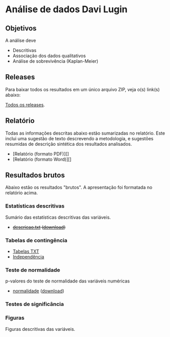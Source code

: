 # Análise de dados Davi Lugin

## Objetivos

A análise deve 

- Descritivas
- Associação dos dados qualitativos
- Análise de sobrevivência (Kaplan-Meier)

## Releases

Para baixar todos os resultados em um único arquivo ZIP, veja o(s) link(s) abaixo:

[Todos os releases][].

[Todos os releases]: releases

## Relatório

Todas as informações descritas abaixo estão sumarizadas no relatório. Este inclui uma sugestão de texto descrevendo a metodologia, e sugestões resumidas de descrição sintética dos resultados analisados.

- [Relatório (formato PDF)][]
- [Relatório (formato Word)][]

## Resultados brutos ##

Abaixo estão os resultados "brutos". A apresentação foi formatada no relatório acima.

### Estatísticas descritivas ###

Sumário das estatísticas descritivas das variáveis.

* ~~[descricao.txt][] ([download][download-desc-txt])~~

[descricao.txt]: resultados/descricoes.md
[download-desc-txt]: resultados/descricoes.txt?raw=true

### Tabelas de contingência ###

- [Tabelas TXT][]
- [Independência][]

[Tabelas TXT]: resultados/tc.txt
[Independência]: resultados/diferencas-tc.md

### Teste de normalidade ###

p-valores do teste de normalidade das variáveis numéricas

- [normalidade][] ([download][download-norm-txt])

[normalidade]: resultados/normalidade.md
[download-norm-txt]: resultados/normalidade.txt?raw=true

### Testes de significância ###


### Figuras ###

Figuras descritivas das variáveis.


